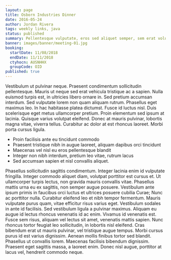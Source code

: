 ```yaml
---
layout: page
title: Osborn Industries Dinner
date: 2016-05-24
author: Jordan Rivera
tags: weekly links, java
status: published
summary: Pellentesque vulputate, eros sed aliquet semper, sem erat volutpat.
banner: images/banner/meeting-01.jpg
booking:
  startDate: 11/08/2018
  endDate: 11/11/2018
  ctyhocn: AUSNHHX
  groupCode: OID
published: true
---
```

Vestibulum ut pulvinar neque. Praesent condimentum sollicitudin pellentesque. Mauris ut neque sed erat vehicula tristique ac a sapien. Nulla euismod turpis est, in ultricies libero ornare in. Sed pretium accumsan interdum. Sed vulputate lorem non quam aliquam rutrum. Phasellus eget maximus leo. In hac habitasse platea dictumst.
Fusce id luctus nisl. Duis scelerisque eget metus ullamcorper pretium. Proin elementum sed ipsum at lacinia. Quisque varius volutpat eleifend. Donec at mauris pulvinar, lobortis magna vitae, viverra tellus. Curabitur ac dolor at est rhoncus laoreet. Morbi porta cursus ligula.

* Proin facilisis ante eu tincidunt commodo
* Praesent tristique nibh in augue laoreet, aliquam dapibus orci tincidunt
* Maecenas vel nisl eu eros pellentesque blandit
* Integer non nibh interdum, pretium leo vitae, rutrum lacus
* Sed accumsan sapien et nisl convallis aliquet.

Phasellus sollicitudin sagittis condimentum. Integer lacinia enim id vulputate fringilla. Integer commodo aliquet diam, volutpat porttitor est cursus et. Ut ullamcorper turpis lectus, non gravida mauris convallis vitae. Phasellus mattis urna eu ex sagittis, non semper augue posuere. Vestibulum ante ipsum primis in faucibus orci luctus et ultrices posuere cubilia Curae; Nunc ac porttitor nulla. Curabitur eleifend leo et nibh tempor fermentum. Mauris vulputate purus quam, vitae efficitur risus varius eget. Vestibulum sodales in ante id facilisis. Sed vestibulum ligula a pulvinar maximus. Aliquam eu augue id lectus rhoncus venenatis id ac enim. Vivamus id venenatis est. Fusce sem risus, aliquam vel lectus sit amet, venenatis mattis sapien.
Nunc rhoncus tortor feugiat leo sollicitudin, in lobortis nisl eleifend. Cras bibendum erat ut mauris pulvinar, vel tristique augue tempus. Morbi cursus purus id est varius dignissim. Aenean mollis finibus tortor sed blandit. Phasellus ut convallis lorem. Maecenas facilisis bibendum dignissim. Praesent eget sagittis massa, a laoreet enim. Donec nisl augue, porttitor at lacus vel, hendrerit commodo neque.
